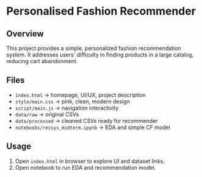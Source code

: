 # Personalised Fashion Recommender

## Overview
This project provides a simple, personalized fashion recommendation system.
It addresses users' difficulty in finding products in a large catalog, reducing cart abandonment.

## Files
- `index.html` → homepage, UI/UX, project description
- `style/main.css` → pink, clean, modern design
- `script/main.js` → navigation interactivity
- `data/raw` → original CSVs
- `data/processed` → cleaned CSVs ready for recommender
- `notebooks/recsys_midterm.ipynb` → EDA and simple CF model

## Usage
1. Open `index.html` in browser to explore UI and dataset links.
2. Open notebook to run EDA and recommendation model.
